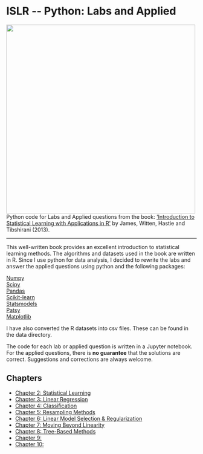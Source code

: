 # ISLR -- Python: Labs and Applied

<img src="https://github.com/mscaudill/IntroStatLearn/blob/master/ISLRimage.jpg" height="500" align="left">

Python code for Labs and Applied questions from the book: ['Introduction to
Statistical Learning with Applications in
R'](http://www-bcf.usc.edu/~gareth/ISL/) by James, Witten, Hastie and
Tibshirani (2013). 
___

This well-written book provides an excellent introduction to statistical learning methods. The algorithms and datasets used in the book are written in R. Since I use python for data analysis, I decided to rewrite the labs and
answer the applied questions using python and the following packages:

[Numpy](http://www.numpy.org/)<br>
[Scipy](https://www.scipy.org/)<br>
[Pandas](http://pandas.pydata.org/)<br>
[Scikit-learn](http://scikit-learn.org/stable/)<br>
[Statsmodels](http://statsmodels.sourceforge.net/)<br>
[Patsy](https://patsy.readthedocs.io/en/latest/)<br>
[Matplotlib](http://matplotlib.org/)

I have also converted the R datasets into csv files. These can be found in
the data directory.

The code for each lab or applied question is written in a Jupyter notebook.
For the applied questions, there is **no guarantee** that the solutions are
correct. Suggestions and corrections are always welcome.

## Chapters
- [Chapter 2: Statistical Learning](notebooks/Ch2_Statistical_Learning)
- [Chapter 3: Linear Regression](notebooks/Ch3_Linear_Regression)
- [Chapter 4: Classification](notebooks/Ch4_Classification)
- [Chapter 5: Resampling Methods](notebooks/Ch5_Resampling_Methods)
- [Chapter 6: Linear Model Selection &
  Regularization](notebooks/Ch6_Linear_Model_Selection_Regularization)
- [Chapter 7: Moving Beyond Linearity
  ](notebooks/Ch7_Moving_Beyond_Linearity)
- [Chapter 8: Tree-Based Methods](/notebooks/Ch8_Tree_Methods)
- [Chapter 9: ]()
- [Chapter 10:]()

